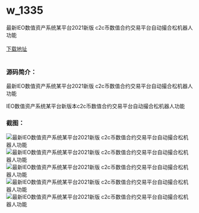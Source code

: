 # w_1335
最新lEO数值资产系统某平台2021新版 c2c币数值合约交易平台自动撮合松机器人功能
<br/></br>
[下载地址](https://www.uuid2.com/1335.html "下载地址")
<br/></br>
<h3>源码简介：</h3>
<p>最新lEO数值资产系统某平台2021新版 c2c币数值合约交易平台自动撮合松机器人功能<p>
<p>lEO数值资产系统某平台新版本c2c币数值合约交易平台自动撮合松机器人功能<p>
<h3>截图：</h3>
<img src="https://www.uuid2.com/wp-content/uploads/img/202108/ee68d5e170.jpg" alt="最新lEO数值资产系统某平台2021新版 c2c币数值合约交易平台自动撮合松机器人功能"><img src="https://www.uuid2.com/wp-content/uploads/img/202108/bc47a41625.jpg" alt="最新lEO数值资产系统某平台2021新版 c2c币数值合约交易平台自动撮合松机器人功能"><img src="https://www.uuid2.com/wp-content/uploads/img/202108/bc47a41514.jpg" alt="最新lEO数值资产系统某平台2021新版 c2c币数值合约交易平台自动撮合松机器人功能"><img src="https://www.uuid2.com/wp-content/uploads/img/202108/c1c345b878.jpg" alt="最新lEO数值资产系统某平台2021新版 c2c币数值合约交易平台自动撮合松机器人功能"><img src="https://www.uuid2.com/wp-content/uploads/img/202108/c1c345b240.jpg" alt="最新lEO数值资产系统某平台2021新版 c2c币数值合约交易平台自动撮合松机器人功能">
